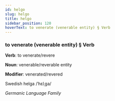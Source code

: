 ```yaml
---
id: helgo
slug: helgo
title: helgo
sidebar_position: 120
hoverText: to venerate (venerable entity) § Verb
---
```


### to venerate (venerable entity) § Verb

**Verb**: to venerate/revere

**Noun**: venerable/reverable entity

**Modifier**: venerated/revered

Swedish helga /ˈhɛlˌɡa/

*Germanic Language Family*